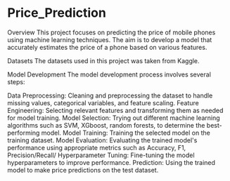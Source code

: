 # Price_Prediction
Overview
This project focuses on predicting the price of mobile phones using machine learning techniques. The aim is to develop a model that accurately estimates the price of a phone based on various features.

Datasets
The datasets used in this project was taken from Kaggle.

Model Development
The model development process involves several steps:

Data Preprocessing: Cleaning and preprocessing the dataset to handle missing values, categorical variables, and feature scaling.
Feature Engineering: Selecting relevant features and transforming them as needed for model training.
Model Selection: Trying out different machine learning algorithms such as SVM, XGboost, random forests, to determine the best-performing model.
Model Training: Training the selected model on the training dataset.
Model Evaluation: Evaluating the trained model's performance using appropriate metrics such as Accuracy, F1, Precision/Recall/
Hyperparameter Tuning: Fine-tuning the model hyperparameters to improve performance.
Prediction: Using the trained model to make price predictions on the test dataset.
